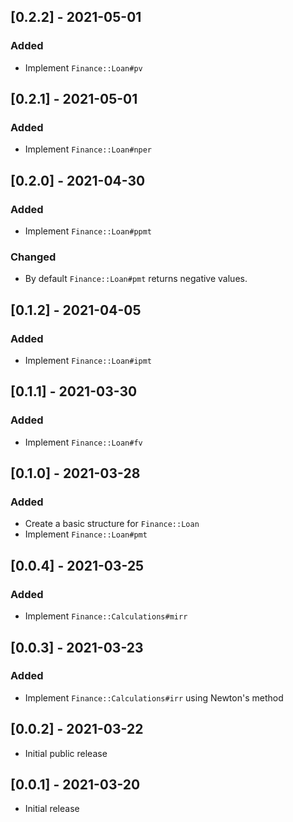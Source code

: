 ## [0.2.2] - 2021-05-01

### Added
* Implement `Finance::Loan#pv`

## [0.2.1] - 2021-05-01

### Added
* Implement `Finance::Loan#nper`

## [0.2.0] - 2021-04-30

### Added
* Implement `Finance::Loan#ppmt`

### Changed
* By default `Finance::Loan#pmt` returns negative values.

## [0.1.2] - 2021-04-05

### Added
* Implement `Finance::Loan#ipmt`

## [0.1.1] - 2021-03-30

### Added
* Implement `Finance::Loan#fv`

## [0.1.0] - 2021-03-28

### Added
* Create a basic structure for `Finance::Loan`
* Implement `Finance::Loan#pmt`


## [0.0.4] - 2021-03-25

### Added
* Implement `Finance::Calculations#mirr`

## [0.0.3] - 2021-03-23

### Added
* Implement `Finance::Calculations#irr` using Newton's method

## [0.0.2] - 2021-03-22

- Initial public release


## [0.0.1] - 2021-03-20

- Initial release
